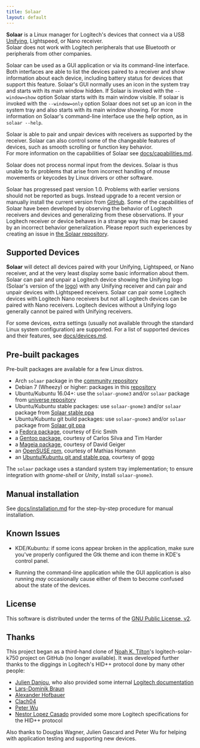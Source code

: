 ```yaml
---
title: Solaar
layout: default
---
```


**Solaar** is a Linux manager for Logitech's devices that connect via a USB
[Unifying][unifying], Lightspeed, or Nano receiver.  
Solaar does not work with Logitech peripherals that use Bluetooth or peripherals
from other companies.

Solaar can be used as a GUI application or via its command-line interface. Both
interfaces are able to list the devices paired to a receiver and show
information about each device, including battery status for devices that support
this feature. Solaar's GUI normally uses an icon in the system tray and starts
with its main window hidden. If Solaar is invoked with the `--window=show`
option Solaar starts with its main window visible. If solaar is invoked with the
`--window=only` option Solaar does not set up an icon in the system tray and
also starts with its main window showing. For more information on Solaar's
command-line interface use the help option, as in `solaar --help`.

Solaar is able to pair and unpair devices with receivers as supported by the
receiver. Solaar can also control some of the changeable features of devices,
such as smooth scrolling or function key behavior.  
For more information on the capabilities of Solaar see
[docs/capabilities.md](https://pwr-solaar.github.io/Solaar/capabilities).

Solaar does not process normal input from the devices. Solaar is thus unable to
fix problems that arise from incorrect handling of mouse movements or keycodes
by Linux drivers or other software.

Solaar has progressed past version 1.0. Problems with earlier versions should
not be reported as bugs. Instead upgrade to a recent version or manually install
the current version from [GitHub](https://github.com/pwr-Solaar/Solaar). Some of
the capabilities of Solaar have been developed by observing the behavior of
Logitech receivers and devices and generalizing from these observations. If your
Logitech receiver or device behaves in a strange way this may be caused by an
incorrect behavior generalization. Please report such experiences by creating an
issue in [the Solaar repository](https://github.com/pwr-Solaar/Solaar/issues).

[unifying]: https://en.wikipedia.org/wiki/Logitech_Unifying_receiver

## Supported Devices

**Solaar** will detect all devices paired with your Unifying, Lightspeed, or
Nano receiver, and at the very least display some basic information about them.
Solaar can pair and unpair a Logitech device showing the Unifying logo (Solaar's
version of the [logo][logo]) with any Unifying receiver and can pair and unpair
devices with Lightspeed receivers. Solaar can pair some Logitech devices with
Logitech Nano receivers but not all Logitech devices can be paired with Nano
receivers. Logitech devices without a Unifying logo generally cannot be paired
with Unifying receivers.

For some devices, extra settings (usually not available through the standard
Linux system configuration) are supported. For a list of supported devices and
their features, see
[docs/devices.md](https://pwr-solaar.github.io/Solaar/devices).

[logo]: https://pwr-solaar.github.io/Solaar/assets/solaar.svg

## Pre-built packages

Pre-built packages are available for a few Linux distros.

- Arch `solaar` package in the [community repository][arch]
- Debian 7 (Wheezy) or higher: packages in this
  [repository](https://pwr-solaar.github.io/Solaar/debian)
- Ubuntu/Kubuntu 16.04+: use the `solaar-gnome3` and/or `solaar` package from
  [universe repository][universe repository]
- Ubuntu/Kubuntu stable packages: use `solaar-gnome3` and/or `solaar` package
  from [Solaar stable ppa][ppa2]
- Ubuntu/Kubuntu git build packages: use `solaar-gnome3` and/or `solaar` package
  from [Solaar git ppa][ppa1]
- a [Fedora package][fedora], courtesy of Eric Smith
- a [Gentoo package][gentoo], courtesy of Carlos Silva and Tim Harder
- a [Mageia package][mageia], courtesy of David Geiger
- an [OpenSUSE rpm][opensuse], courtesy of Mathias Homann
- an [Ubuntu/Kubuntu git and stable ppa][ppa3], courtesy of [gogo][ppa4]

The `solaar` package uses a standard system tray implementation; to ensure
integration with _gnome-shell_ or _Unity_, install `solaar-gnome3`.

[ppa4]: https://launchpad.net/~trebelnik-stefina
[ppa3]: https://launchpad.net/~solaar-unifying
[ppa2]: https://launchpad.net/~solaar-unifying/+archive/ubuntu/stable
[ppa1]: https://launchpad.net/~solaar-unifying/+archive/ubuntu/ppa
[ppa]: http://launchpad.net/~daniel.pavel/+archive/solaar
[arch]: https://www.archlinux.org/packages/community/any/solaar/
[fedora]: https://apps.fedoraproject.org/packages/solaar
[gentoo]: https://packages.gentoo.org/packages/app-misc/solaar
[mageia]:
  http://mageia.madb.org/package/show/release/cauldron/application/0/name/solaar
[opensuse]: http://software.opensuse.org/package/Solaar
[universe repository]:
  http://packages.ubuntu.com/search?keywords=solaar&searchon=names&suite=all&section=all

## Manual installation

See [docs/installation.md](https://pwr-solaar.github.io/Solaar/installation) for
the step-by-step procedure for manual installation.

## Known Issues

- KDE/Kubuntu: if some icons appear broken in the application, make sure you've
  properly configured the Gtk theme and icon theme in KDE's control panel.

- Running the command-line application while the GUI application is also running
  _may_ occasionally cause either of them to become confused about the state of
  the devices.

## License

This software is distributed under the terms of the
[GNU Public License, v2](COPYING).

## Thanks

This project began as a third-hand clone of
[Noah K. Tilton](https://github.com/noah)'s logitech-solar-k750 project on
GitHub (no longer available). It was developed further thanks to the diggings in
Logitech's HID++ protocol done by many other people:

- [Julien Danjou](http://julien.danjou.info/blog/2012/logitech-k750-linux-support),
  who also provided some internal
  [Logitech documentation](http://julien.danjou.info/blog/2012/logitech-unifying-upower)
- [Lars-Dominik Braun](http://6xq.net/git/lars/lshidpp.git)
- [Alexander Hofbauer](http://derhofbauer.at/blog/blog/2012/08/28/logitech-performance-mx)
- [Clach04](http://bitbucket.org/clach04/logitech-unifying-receiver-tools)
- [Peter Wu](https://lekensteyn.nl/logitech-unifying.html)
- [Nestor Lopez Casado](http://drive.google.com/folderview?id=0BxbRzx7vEV7eWmgwazJ3NUFfQ28)
  provided some more Logitech specifications for the HID++ protocol

Also thanks to Douglas Wagner, Julien Gascard and Peter Wu for helping with
application testing and supporting new devices.
